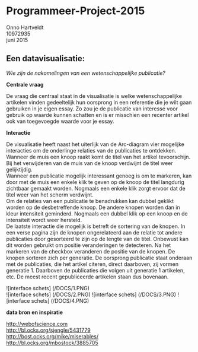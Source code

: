 Programmeer-Project-2015
=======

Onno Hartveldt  
10972935  
juni 2015  


Een datavisualisatie:  
-------
*Wie zijn de nakomelingen van een wetenschappelijke publicatie?*


**Centrale vraag**

De vraag die centraal staat in de visualisatie is welke wetenschappelijke artikelen vinden gedeeltelijk hun oorsprong in een referentie die je wilt gaan gebruiken in je eigen essay. Zo zou je de publicatie van interesse voor gebruik op waarde kunnen schatten en is er misschien een recenter artikel ook van toegevoegde waarde voor je essay. 


**Interactie**

De visualisatie heeft naast het uiterlijk van de Arc-diagram vier mogelijke interacties om de onderlinge relaties van de publicaties te ontdekken. Wanneer de muis een knoop raakt komt de titel van het artikel tevoorschijn. Bij het verwijderen van de muis van de knoop verdwijnt de titel weer gelijktijdig.  
Wanneer een publicatie mogelijk interessant genoeg is om te markeren, kan door met de muis een enkele klik te geven op de knoop de titel langdurig zichtbaar gemaakt worden. Nogmaals een enkele klik zorgt ervoor dat de titel weer van het scherm verdwijnt.  
Om de relaties van een publicatie te benadrukken kan dubbel geklikt worden op de desbetreffende knoop. De andere knopen worden dan in kleur intensiteit geminderd. Nogmaals een dubbel klik op een knoop en de intensiteit wordt weer hersteld.   
De laatste interactie die mogelijk is betreft de sortering van de knopen. In een verse pagina zijn de knopen ongerelateerd aan de relatie tot andere publicaties door gesorteerd te zijn op de lengte van de titel. Onbewust kan dit worden gebruikt om positie veranderingen te detecteren. Na het markeren van de checkbox veranderen de positie van de knopen. De knopen sorteren zich per generatie. De oorsprong publicatie staat onderaan met de publicaties, die het artikel citeren, direct daarboven, zij vormen generatie 1. Daarboven de publicaties die volgen uit generatie 1 artikelen, etc. De meest recent gepubliceerde artikelen staan dus bovenaan.

![interface schets] (/DOCS/1.PNG)  
![interface schets] (/DOCS/2.PNG)
![interface schets] (/DOCS/3.PNG)
![interface schets] (/DOCS/4.PNG)

**data bron en inspiratie**

http://webofscience.com  
http://bl.ocks.org/sjengle/5431779  
http://bost.ocks.org/mike/miserables/  
http://bl.ocks.org/mbostock/3885705

    


